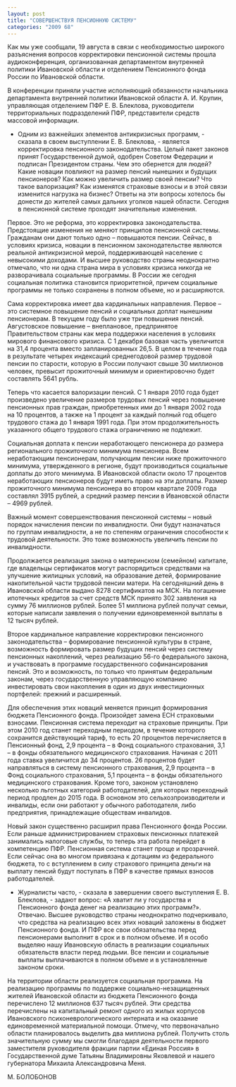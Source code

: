 ```yaml
---
layout: post
title: "СОВЕРШЕНСТВУЯ ПЕНСИОННУЮ СИСТЕМУ"
categories: "2009 68"
---
```


Как мы уже сообщали, 19 августа в связи с необходимостью широкого разъяснения вопросов корректировки пенсионной системы прошла аудиоконференция, организованная департаментом внутренней политики Ивановской области и отделением Пенсионного фонда России по Ивановской области.

В конференции приняли участие исполняющий обязанности начальника департамента внутренней политики Ивановской области А. И. Крупин, управляющая отделением ПФР Е. В. Блеклова, руководители территориальных подразделений ПФР, представители средств массовой информации.

- Одним из важнейших элементов антикризисных программ, - сказала в своем выступлении Е. В. Блеклова, - является корректировка пенсионного законодательства. Целый пакет законов принят Государственной думой, одобрен Советом Федерации и подписан Президентом страны. Чем это обернется для людей? Какие новации повлияют на размер пенсий нынешних и будущих пенсионеров? Как можно увеличить размер своей пенсии? Что такое валоризация? Как изменятся страховые взносы и в этой связи изменится нагрузка на бизнес? Ответы на эти вопросы хотелось бы донести до жителей самых дальних уголков нашей области. Сегодня в пенсионной системе проходят значительные изменения.

Первое. Это не реформа, это корректировка законодательства. Предстоящие изменения не меняют принципов пенсионной системы. Гражданам они дают только одно – повышаются пенсии. Сейчас, в условиях кризиса, новации в пенсионном законодательстве являются реальной антикризисной мерой, поддерживающей население с невысокими доходами. И высшее руководство страны неоднократно отмечало, что ни одна страна мира в условиях кризиса никогда не разворачивала социальные программы. В России же сегодня социальная политика становится приоритетной, причем социальные программы не только сохранены в полном объеме, но и расширяются.

Сама корректировка имеет два кардинальных направления. Первое – это системное повышение пенсий и социальных доплат нынешним пенсионерам. В текущем году было уже три повышения пенсий. Августовское повышение – внеплановое, предпринятое Правительством страны как мера поддержки населения в условиях мирового финансового кризиса. С 1 декабря базовая часть увеличится на 31,4 процента вместо запланированных 26,5. В целом в течение года в результате четырех индексаций среднегодовой размер трудовой пенсии по старости, которую в России получают свыше 30 миллионов человек, превысит прожиточный минимум и ориентировочно будет составлять 5641 рубль.

Теперь что касается валоризации пенсий. С 1 января 2010 года будет произведено увеличение размеров трудовых пенсий через повышение пенсионных прав граждан, приобретенных ими до 1 января 2002 года на 10 процентов, а также на 1 процент за каждый полный год общего трудового стажа до 1 января 1991 года. При этом продолжительность указанного общего трудового стажа ограничению не подлежит.

Социальная доплата к пенсии неработающего пенсионера до размера регионального прожиточного минимума пенсионера. Всем неработающим пенсионерам, получающим пенсии ниже прожиточного минимума, утвержденного в регионе, будут производиться социальные доплаты до этого минимума. В Ивановской области около 17 процентов неработающих пенсионеров будут иметь право на эти доплаты. Размер прожиточного минимума пенсионера во втором квартале 2009 года составлял 3915 рублей, а средний размер пенсии в Ивановской области – 4969 рублей.

Важный момент совершенствования пенсионной системы – новый порядок начисления пенсии по инвалидности. Они будут назначаться по группам инвалидности, а не по степеням ограничения способности к трудовой деятельности. Это тоже возможность увеличить пенсии по инвалидности.

Продолжается реализация закона о материнском (семейном) капитале, где владельцы сертификатов могут распорядиться средствами на улучшение жилищных условий, на образование детей, формирование накопительной части трудовой пенсии матери. На сегодняшний день в Ивановской области выдано 8278 сертификатов на МСК. На погашение ипотечных кредитов за счет средств МСК принято 302 заявления на сумму 76 миллионов рублей. Более 51 миллиона рублей получат семьи, которые написали заявления о получении единовременной выплаты в 12 тысяч рублей.

Второе кардинальное направление корректировки пенсионного законодательства – формирование пенсионной культуры в стране, возможность формировать размер будущих пенсий через систему пенсионных накоплений, через реализацию 56-го федерального закона, и участвовать в программе государственного софинансирования пенсий. Это и возможность, по только что принятым федеральным законам, через государственную управляющую компанию инвестировать свои накопления в один из двух инвестиционных портфелей: прежний и расширенный.

Для обеспечения этих новаций меняется принцип формирования бюджета Пенсионного фонда. Произойдет замена ЕСН страховыми взносами. Пенсионная система переходит на страховые принципы. При этом 2010 год станет переходным периодом, в течение которого сохранится действующий тариф, то есть 20 процентов перечисляется в Пенсионный фонд, 2,9 процента – в Фонд социального страхования, 3,1 – в фонды обязательного медицинского страхования. Начиная с 2011 года ставка увеличится до 34 процентов. 26 процентов будет направляться в систему пенсионного страхования, 2,9 процента – в Фонд социального страхования, 5,1 процента – в фонды обязательного медицинского страхования. Кроме того, законом установлено несколько льготных категорий работодателей, для которых переходный период продлен до 2015 года. В основном это сельхозпроизводители и инвалиды, если они работают у обычного работодателя, либо предприятия, принадлежащие обществам инвалидов.

Новый закон существенно расширил права Пенсионного фонда России. Если раньше администрированием страховых пенсионных платежей занимались налоговые службы, то теперь эта работа перейдет в компетенцию ПФР. Пенсионная система станет проще и прозрачней. Если сейчас она во многом привязана к дотациям из федерального бюджета, то с вступлением в силу страхового принципа деньги на выплату пенсий будут поступать в ПФР в качестве прямых взносов работодателей.

- Журналисты часто, - сказала в завершении своего выступления Е. В. Блеклова, - задают вопрос: «А хватит ли у государства и Пенсионного фонда денег на реализацию этих программ?». Отвечаю. Высшее руководство страны неоднократно подчеркивало, что средства на реализацию всех этих новаций заложены в бюджет Пенсионного фонда. И ПФР все свои обязательства перед пенсионерами выполнит в срок и в полном объеме. И я особо выделяю нашу Ивановскую область в реализации социальных обязательств власти перед людьми. Все пенсии и социальные выплаты выплачиваются в полном объеме и в установленные законом сроки.

На территории области реализуется социальная программа. На реализацию программы по поддержке социально-незащищенных жителей Ивановской области из бюджета Пенсионного фонда перечислено 12 миллионов 637 тысяч рублей. Эти средства перечислены на капитальный ремонт одного из жилых корпусов Ивановского психоневрологического интерната и на оказание единовременной материальной помощи. Отмечу, что первоначально области планировалось выделить два миллиона рублей. Получить столь значительную сумму мы смогли благодаря деятельности первого заместителя руководителя фракции партии «Единая Россия» в Государственной думе Татьяны Владимировны Яковлевой и нашего губернатора Михаила Александровича Меня.

М. БОЛОБОНОВ



